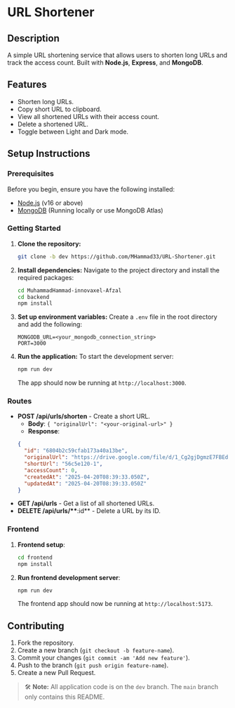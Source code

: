 # URL Shortener

## Description

A simple URL shortening service that allows users to shorten long URLs and track the access count. Built with **Node.js**, **Express**, and **MongoDB**.

## Features

- Shorten long URLs.
- Copy short URL to clipboard.
- View all shortened URLs with their access count.
- Delete a shortened URL.
- Toggle between Light and Dark mode.

## Setup Instructions

### Prerequisites

Before you begin, ensure you have the following installed:

- [Node.js](https://nodejs.org/) (v16 or above)
- [MongoDB](https://www.mongodb.com/try/download/community) (Running locally or use MongoDB Atlas)

### Getting Started

1. **Clone the repository:**

   ```bash
   git clone -b dev https://github.com/MHammad33/URL-Shortener.git
   ```

2. **Install dependencies:**
   Navigate to the project directory and install the required packages:

   ```bash
   cd MuhammadHammad-innovaxel-Afzal
   cd backend
   npm install
   ```

3. **Set up environment variables:**
   Create a `.env` file in the root directory and add the following:

   ```
   MONGODB_URL=<your_mongodb_connection_string>
   PORT=3000
   ```

4. **Run the application:**
   To start the development server:

   ```bash
   npm run dev
   ```

   The app should now be running at `http://localhost:3000`.

### Routes

- **POST /api/urls/shorten** - Create a short URL.
  - **Body**: `{ "originalUrl": "<your-original-url>" }`
  - **Response**:
  ```json
  {
  	"id": "6804b2c59cfab173a40a13be",
  	"originalUrl": "https://drive.google.com/file/d/1_Cg2gjDgmzE7FBEdcZTQ0Uknfiu6c9Le/view1121",
  	"shortUrl": "56c5e120-1",
  	"accessCount": 0,
  	"createdAt": "2025-04-20T08:39:33.050Z",
  	"updatedAt": "2025-04-20T08:39:33.050Z"
  }
  ```
- **GET /api/urls** - Get a list of all shortened URLs.
- **DELETE /api/urls/\*\***:id\*\* - Delete a URL by its ID.

### Frontend

1. **Frontend setup**:

   ```bash
   cd frontend
   npm install
   ```

2. **Run frontend development server**:

   ```bash
   npm run dev
   ```

   The frontend app should now be running at `http://localhost:5173`.

## Contributing

1. Fork the repository.
2. Create a new branch (`git checkout -b feature-name`).
3. Commit your changes (`git commit -am 'Add new feature'`).
4. Push to the branch (`git push origin feature-name`).
5. Create a new Pull Request.

> 🛠 **Note:** All application code is on the `dev` branch. The `main` branch only contains this README.
